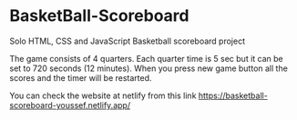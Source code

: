 # BasketBall-Scoreboard
Solo HTML, CSS and JavaScript Basketball scoreboard project

The game consists of 4 quarters.
Each quarter time is 5 sec but it can be set to 720 seconds (12 minutes).
When you press new game button all the scores and the timer will be restarted.

You can check the website at netlify from this link https://basketball-scoreboard-youssef.netlify.app/
